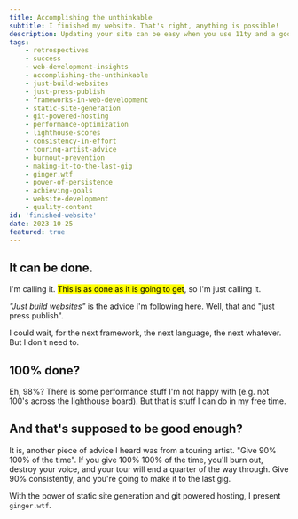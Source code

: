 ```yaml
---
title: Accomplishing the unthinkable
subtitle: I finished my website. That's right, anything is possible!
description: Updating your site can be easy when you use 11ty and a good template.
tags: 
    - retrospectives
    - success
    - web-development-insights
    - accomplishing-the-unthinkable
    - just-build-websites
    - just-press-publish
    - frameworks-in-web-development
    - static-site-generation
    - git-powered-hosting
    - performance-optimization
    - lighthouse-scores
    - consistency-in-effort
    - touring-artist-advice
    - burnout-prevention
    - making-it-to-the-last-gig
    - ginger.wtf
    - power-of-persistence
    - achieving-goals
    - website-development
    - quality-content
id: 'finished-website'
date: 2023-10-25
featured: true
---
```


## It can be done.

I'm calling it. <mark>This is as done as it is going to get</mark>, so I'm just calling it.

*"Just build websites"* is the advice I'm following here. Well, that and "just press publish".

I could wait, for the next framework, the next language, the next whatever. But I don't need to.

## 100% done?

Eh, 98%? There is some performance stuff I'm not happy with (e.g. not 100's across the lighthouse board). But that is stuff I can do in my free time. 

## And that's supposed to be good enough?

It is, another piece of advice I heard was from a touring artist. "Give 90% 100% of the time". If you give 100% 100% of the time, you'll burn out, destroy your voice, and your tour will end a quarter of the way through. Give 90% consistently, and you're going to make it to the last gig.

With the power of static site generation and git powered hosting, I present `ginger.wtf`.